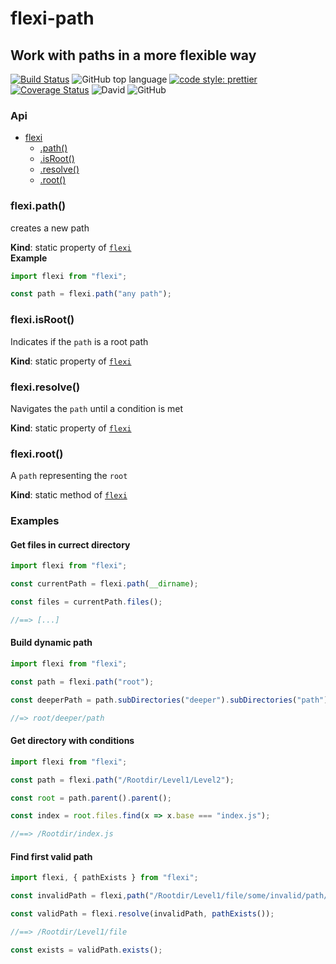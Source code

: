 # flexi-path

## Work with paths in a more flexible way

[![Build Status](https://travis-ci.com/jaspenlind/flexi-path.svg?branch=master)](https://travis-ci.com/jaspenlind/flexi-path)
![GitHub top language](https://img.shields.io/github/languages/top/jaspenlind/flexi-path)
[![code style: prettier](https://img.shields.io/badge/code_style-prettier-ff69b4.svg?style=flat-square)](https://github.com/prettier/prettier)
[![Coverage Status](https://coveralls.io/repos/jaspenlind/flexi-path/badge.svg?branch=master)](https://coveralls.io/r/jaspenlind/flexi-path?branch=master)
![David](https://img.shields.io/david/dev/jaspenlind/flexi-path)
![GitHub](https://img.shields.io/github/license/jaspenlind/flexi-path)

### Api

<a name="flexi"></a>

* [flexi](#flexi)
    * [.path()](#flexi.path)
    * [.isRoot()](#flexi.isRoot)
    * [.resolve()](#flexi.resolve)
    * [.root()](#flexi.root)

<a name="flexi.path"></a>

### flexi.path()
creates a new path

**Kind**: static property of [<code>flexi</code>](#flexi)  
**Example**  
```js
import flexi from "flexi";

const path = flexi.path("any path");
```
<a name="flexi.isRoot"></a>

### flexi.isRoot()
Indicates if the `path` is a root path

**Kind**: static property of [<code>flexi</code>](#flexi)  
<a name="flexi.resolve"></a>

### flexi.resolve()
Navigates the `path` until a condition is met

**Kind**: static property of [<code>flexi</code>](#flexi)  
<a name="flexi.root"></a>

### flexi.root()
A `path` representing the `root`

**Kind**: static method of [<code>flexi</code>](#flexi)

### Examples


#### Get files in currect directory
```ts
import flexi from "flexi";

const currentPath = flexi.path(__dirname);

const files = currentPath.files();

//==> [...]
```

#### Build dynamic path
```ts
import flexi from "flexi";

const path = flexi.path("root");

const deeperPath = path.subDirectories("deeper").subDirectories("path");

//=> root/deeper/path

```

#### Get directory with conditions
```ts
import flexi from "flexi";

const path = flexi.path("/Rootdir/Level1/Level2");

const root = path.parent().parent();

const index = root.files.find(x => x.base === "index.js");

//==> /Rootdir/index.js
```

#### Find first valid path
```ts
import flexi, { pathExists } from "flexi";

const invalidPath = flexi,path("/Rootdir/Level1/file/some/invalid/path/segments")

const validPath = flexi.resolve(invalidPath, pathExists());

//==> /Rootdir/Level1/file

const exists = validPath.exists();
```
